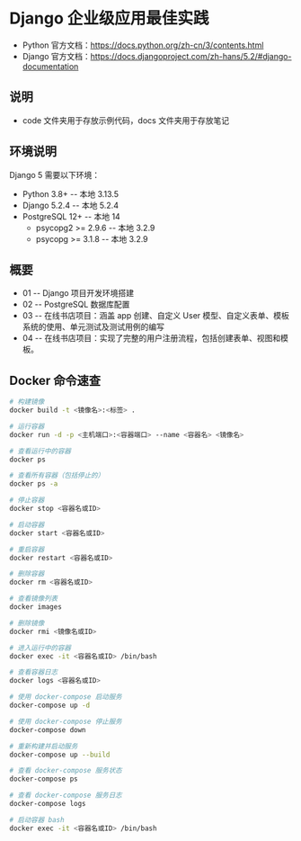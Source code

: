 # Django 企业级应用最佳实践

- Python 官方文档：<https://docs.python.org/zh-cn/3/contents.html>
- Django 官方文档：<https://docs.djangoproject.com/zh-hans/5.2/#django-documentation>

## 说明

- code 文件夹用于存放示例代码，docs 文件夹用于存放笔记

## 环境说明

Django 5 需要以下环境：

- Python 3.8+ -- 本地 3.13.5
- Django 5.2.4 -- 本地 5.2.4
- PostgreSQL 12+ -- 本地 14
  - psycopg2 >= 2.9.6 -- 本地 3.2.9
  - psycopg >= 3.1.8 -- 本地 3.2.9

## 概要

- 01 -- Django 项目开发环境搭建
- 02 -- PostgreSQL 数据库配置
- 03 -- 在线书店项目：涵盖 app 创建、自定义 User 模型、自定义表单、模板系统的使用、单元测试及测试用例的编写
- 04 -- 在线书店项目：实现了完整的用户注册流程，包括创建表单、视图和模板。

## Docker 命令速查

```bash
# 构建镜像
docker build -t <镜像名>:<标签> .

# 运行容器
docker run -d -p <主机端口>:<容器端口> --name <容器名> <镜像名>

# 查看运行中的容器
docker ps

# 查看所有容器（包括停止的）
docker ps -a

# 停止容器
docker stop <容器名或ID>

# 启动容器
docker start <容器名或ID>

# 重启容器
docker restart <容器名或ID>

# 删除容器
docker rm <容器名或ID>

# 查看镜像列表
docker images

# 删除镜像
docker rmi <镜像名或ID>

# 进入运行中的容器
docker exec -it <容器名或ID> /bin/bash

# 查看容器日志
docker logs <容器名或ID>

# 使用 docker-compose 启动服务
docker-compose up -d

# 使用 docker-compose 停止服务
docker-compose down

# 重新构建并启动服务
docker-compose up --build

# 查看 docker-compose 服务状态
docker-compose ps

# 查看 docker-compose 服务日志
docker-compose logs

# 启动容器 bash
docker exec -it <容器名或ID> /bin/bash

```
